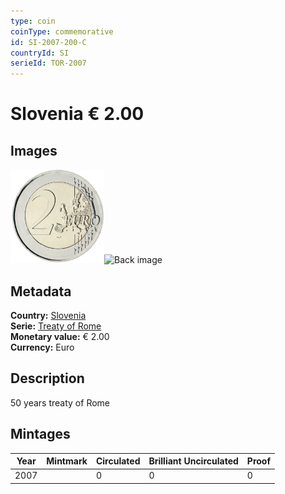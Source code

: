 ```yaml
---
type: coin
coinType: commemorative
id: SI-2007-200-C
countryId: SI
serieId: TOR-2007
---
```


# Slovenia € 2.00

## Images

<img src="../../Images/common-2007-200.png" height="150" alt="Front image"><img src="Images/SI-2007-200-000.png" height="150" alt="Back image">

## Metadata

**Country:** [Slovenia](../../Countries/Slovenia/index.md)\
**Serie:** [Treaty of Rome](index.md)\
**Monetary value:** € 2.00\
**Currency:** Euro

## Description
50 years treaty of Rome

## Mintages

| Year | Mintmark | Circulated | Brilliant Uncirculated | Proof |
| ---- | -------- | ---------- | ---------------------- | ----- |
| 2007 |  | 0| 0 | 0 |
